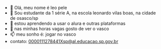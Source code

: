 - 👋 Olá, meu nome é leo pele
- 👀 Sou estudante da 1 série A, na escola leonardo vilas boas, na cidade de osasco/sp
- 🌱 estou aprendendo a usar o alura e outras plataformas
- 💞️ nas minhas horas vagas gosto de ver o vasco
- 📫 meu sonho é: jogar no vasco
- contato: 0000111278441Xsp@al.educacao.sp.gov.br
<!---
assinashrek123/assinashrek123 is a ✨ special ✨ repository because its `README.md` (this file) appears on your GitHub profile.
You can click the Preview link to take a look at your changes.
--->
